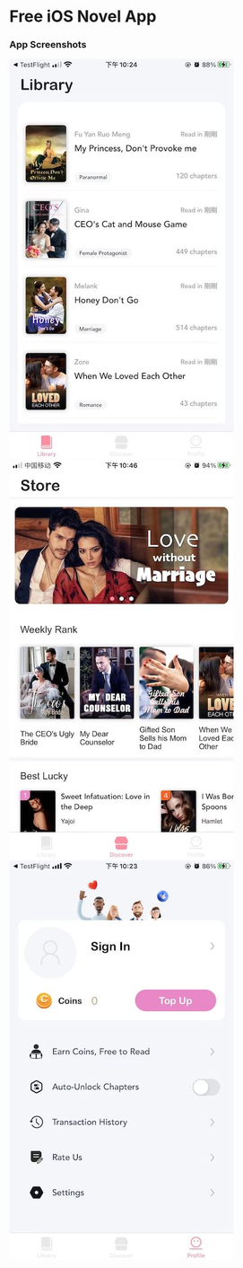 # Free iOS Novel App

### App Screenshots

![Library Tab](https://github.com/VictorZhang2014/FreeiOS-NovelReader/blob/master/Screenshots/novel-library.jpeg)
![Home Tab](https://github.com/VictorZhang2014/FreeiOS-NovelReader/blob/master/Screenshots/home-page.jpeg)
![Settings Tab](https://github.com/VictorZhang2014/FreeiOS-NovelReader/blob/master/Screenshots/setting-page.jpeg)

